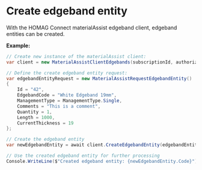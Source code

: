 <h1 id="createEdgebandEntity"> Create edgeband entity</h1>

With the HOMAG Connect materialAssist edgeband client, edgeband entities can be created. 

<strong>Example:</strong>

```csharp
// Create new instance of the materialAssist client:
var client = new MaterialAssistClientEdgebands(subscriptionId, authorizationKey);

// Define the create edgeband entity request:
var edgebandEntityRequest = new MaterialAssistRequestEdgebandEntity()
{
    Id = "42",
    EdgebandCode = "White Edgeband 19mm",
    ManagementType = ManagementType.Single,
    Comments = "This is a comment",
    Quantity = 1,
    Length = 1000,
    CurrentThickness = 19
};

// Create the edgeband entity
var newEdgebandEntity = await client.CreateEdgebandEntity(edgebandEntityRequest);

// Use the created edgeband entity for further processing
Console.WriteLine($"Created edgeband entity: {newEdgebandEntity.Code}");
```

